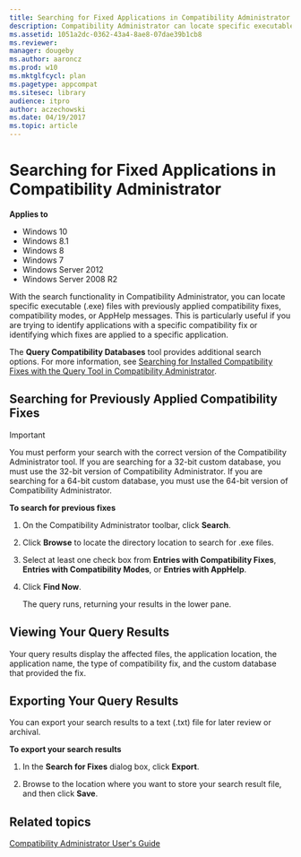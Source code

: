 ```yaml
---
title: Searching for Fixed Applications in Compatibility Administrator (Windows 10)
description: Compatibility Administrator can locate specific executable (.exe) files with previously applied compatibility fixes, compatibility modes, or AppHelp messages.
ms.assetid: 1051a2dc-0362-43a4-8ae8-07dae39b1cb8
ms.reviewer: 
manager: dougeby
ms.author: aaroncz
ms.prod: w10
ms.mktglfcycl: plan
ms.pagetype: appcompat
ms.sitesec: library
audience: itpro
author: aczechowski
ms.date: 04/19/2017
ms.topic: article
---
```


# Searching for Fixed Applications in Compatibility Administrator


**Applies to**

-   Windows 10
-   Windows 8.1
-   Windows 8
-   Windows 7
-   Windows Server 2012
-   Windows Server 2008 R2

With the search functionality in Compatibility Administrator, you can locate specific executable (.exe) files with previously applied compatibility fixes, compatibility modes, or AppHelp messages. This is particularly useful if you are trying to identify applications with a specific compatibility fix or identifying which fixes are applied to a specific application.

The **Query Compatibility Databases** tool provides additional search options. For more information, see [Searching for Installed Compatibility Fixes with the Query Tool in Compatibility Administrator](searching-for-installed-compatibility-fixes-with-the-query-tool-in-compatibility-administrator.md).

## Searching for Previously Applied Compatibility Fixes

> [!IMPORTANT]
> You must perform your search with the correct version of the Compatibility Administrator tool. If you are searching for a 32-bit custom database, you must use the 32-bit version of Compatibility Administrator. If you are searching for a 64-bit custom database, you must use the 64-bit version of Compatibility Administrator.

 

**To search for previous fixes**

1.  On the Compatibility Administrator toolbar, click **Search**.

2.  Click **Browse** to locate the directory location to search for .exe files.

3.  Select at least one check box from **Entries with Compatibility Fixes**, **Entries with Compatibility Modes**, or **Entries with AppHelp**.

4.  Click **Find Now**.

    The query runs, returning your results in the lower pane.

## Viewing Your Query Results


Your query results display the affected files, the application location, the application name, the type of compatibility fix, and the custom database that provided the fix.

## Exporting Your Query Results


You can export your search results to a text (.txt) file for later review or archival.

**To export your search results**

1.  In the **Search for Fixes** dialog box, click **Export**.

2.  Browse to the location where you want to store your search result file, and then click **Save**.

## Related topics
[Compatibility Administrator User's Guide](compatibility-administrator-users-guide.md)

 

 





